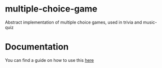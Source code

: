 # multiple-choice-game

Abstract implementation of multiple choice games, used in trivia and music-quiz

# Documentation

You can find a guide on how to use this [here](../game-api/GUIDE.md#multiple-choice-game)
